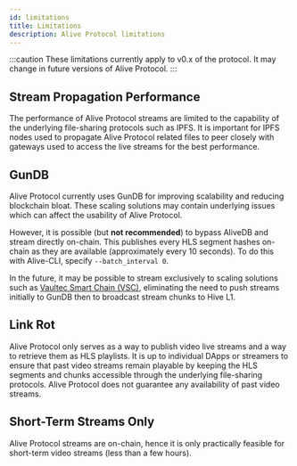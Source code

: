 ```yaml
---
id: limitations
title: Limitations
description: Alive Protocol limitations
---
```


:::caution
These limitations currently apply to v0.x of the protocol. It may change in future versions of Alive Protocol.
:::

## Stream Propagation Performance

The performance of Alive Protocol streams are limited to the capability of the underlying file-sharing protocols such as IPFS. It is important for IPFS nodes used to propagate Alive Protocol related files to peer closely with gateways used to access the live streams for the best performance.

## GunDB

Alive Protocol currently uses GunDB for improving scalability and reducing blockchain bloat. These scaling solutions may contain underlying issues which can affect the usability of Alive Protocol.

However, it is possible (but **not recommended**) to bypass AliveDB and stream directly on-chain. This publishes every HLS segment hashes on-chain as they are available (approximately every 10 seconds). To do this with Alive-CLI, specify `--batch_interval 0`.

In the future, it may be possible to stream exclusively to scaling solutions such as [Vaultec Smart Chain (VSC)](https://vsc.eco), eliminating the need to push streams initially to GunDB then to broadcast stream chunks to Hive L1.

## Link Rot

Alive Protocol only serves as a way to publish video live streams and a way to retrieve them as HLS playlists. It is up to individual DApps or streamers to ensure that past video streams remain playable by keeping the HLS segments and chunks accessible through the underlying file-sharing protocols. Alive Protocol does not guarantee any availability of past video streams.

## Short-Term Streams Only

Alive Protocol streams are on-chain, hence it is only practically feasible for short-term video streams (less than a few hours).